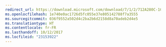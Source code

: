 ```yaml
---
redirect_url: https://download.microsoft.com/download/7/1/2/712A280C-1C66-4EF9-8DC3-88EE43BEA3D4/Azure_Information_Protection_End_User_Adoption_Guide_EN_US.pdf
ms.openlocfilehash: 1e740e0ac1726d5fc055e37e805142788f7a3555
ms.sourcegitcommit: 036f9552a502d4c2ba2b6d2158d8a70adeb2d4e5
ms.translationtype: HT
ms.contentlocale: fr-FR
ms.lasthandoff: 10/12/2017
ms.locfileid: "23153922"
---
```

